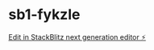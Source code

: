 # sb1-fykzle

[Edit in StackBlitz next generation editor ⚡️](https://stackblitz.com/~/github.com/bryanssss/sb1-fykzle)